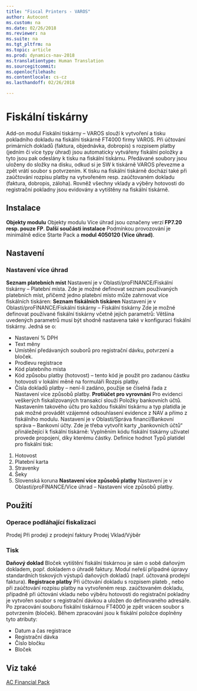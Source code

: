 ```yaml
---
title: "Fiscal Printers - VAROS"
author: Autocont
ms.custom: na
ms.date: 02/26/2018
ms.reviewer: na
ms.suite: na
ms.tgt_pltfrm: na
ms.topic: article
ms.prod: dynamics-nav-2018
ms.translationtype: Human Translation
ms.sourcegitcommit: 
ms.openlocfilehash: 
ms.contentlocale: cs-cz
ms.lasthandoff: 02/26/2018

---
```


# <a name="ac-fp-fiscal-printers"></a>Fiskální tiskárny
Add-on modul Fiskální tiskárny – VAROS slouží k vytvoření a tisku pokladního dokladu na fiskální tiskárně FT4000 firmy VAROS.
Při účtování primárních dokladů (faktura, objednávka, dobropis) s rozpisem platby (jedním či více typy úhrad) jsou automaticky vytvářeny fiskální položky a tyto jsou pak odeslány k tisku na fiskální tiskárnu. Předávané soubory jsou uloženy do složky na disku, odkud si je SW k tiskárně VAROS převezme a zpět vrátí soubor s potvrzením. 
K tisku na fiskální tiskárně dochází také při zaúčtování rozpisu platby na vytvořeném resp. zaúčtovaném dokladu (faktura, dobropis, záloha).
Rovněž všechny vklady a výběry hotovosti do registrační pokladny jsou evidovány a vytištěny na fiskální tiskárně.

## Instalace
**Objekty modulu**
Objekty modulu Více úhrad jsou označeny verzí 
**FP7.20 resp. pouze FP**.
**Další součásti instalace**
Podmínkou provozování je minimálně edice Starte Pack a **modul 4050120 (Více úhrad)**.

## Nastavení
### Nastavení více úhrad
**Seznam platebních míst**
Nastavení je v Oblasti/proFINANCE/Fiskální tiskárny – Platební místa.
Zde je možné definovat seznam používaných platebních míst, přičemž jedno platební místo může zahrnovat více fiskálních tiskáren: 
**Seznam fiskálních tiskáren**
Nastavení je v Oblasti/proFINANCE/Fiskální tiskárny – Fiskální tiskárny
Zde je možné definovat používané fiskální tiskárny včetně jejich parametrů: 
Většina uvedených parametrů musí být shodně nastavena také v konfiguraci fiskální tiskárny. Jedná se o:
* Nastavení % DPH
* Text měny
* Umístění předávaných souborů pro registrační dávku, potvrzení a bloček.
* Prodlevu registrace
* Kód platebního místa
* Kód způsobu platby (hotovost) – tento kód je použit pro zadanou částku hotovosti v lokální měně na formuláři Rozpis platby.
* Čísla dokladů platby – není-li zadáno, použije se číselná řada z Nastavení více způsobů platby.
**Protiúčet pro vyrovnání**
Pro evidenci veškerých fiskalizovaných transakcí slouží Položky bankovních účtů. Nastavením takového účtu pro každou fiskální tiskárnu a typ platidla je pak možné provádět vzájemné odsouhlasení evidence z NAV a přímo z fiskálního modulu.
Nastavení je v Oblasti/Správa financí/Bankovní správa – Bankovní účty.
Zde je třeba vytvořit karty „bankovních účtů“ přináležející k fiskální tiskárně:
Vyplněním kódu fiskální tiskárny uživatel provede propojení, díky kterému částky.
Definice hodnot Typů platidel pro fiskální tisk:
1.	Hotovost
2.	Platební karta
3.	Stravenky
4.	Šeky
5.	Slovenská koruna
**Nastavení více způsobů platby**
Nastavení je v Oblasti/proFINANCE/Více úhrad – Nastavení více způsobů platby.

## Použití
### Operace podláhající fiskalizaci
Prodej
Při prodeji z prodejní faktury 
Prodej
Vklad/Výběr
### Tisk
**Daňový doklad**
Bloček vytištění fiskální tiskárnou je sám o sobě daňovým dokladem, popř. dokladem o úhradě faktury.
Modul neřeší případné úpravy standardních tiskových výstupů daňových dokladů (např. účtovaná prodejní faktura).
**Registrace platby**
Při účtování dokladu s rozpisem plateb , nebo při zaúčtování rozpisu platby na vytvořeném resp. zaúčtovaném dokladu, případně při účtování vkladu nebo výběru hotovosti do registrační pokladny je vytvořen soubor s registrační dávkou a uložen do definovaného adresáře.
Po zpracování souboru fiskální tiskárnou FT4000 je zpět vrácen soubor s potvrzením (bloček). 
Během zpracování jsou k fiskální položce doplněny tyto atributy:
* Datum a čas registrace	
* Registrační dávka
* Číslo bločku	
* Bloček


## <a name="see-also"></a>Viz také  
[AC Financial Pack](ac-fp-financial-pack.md)  